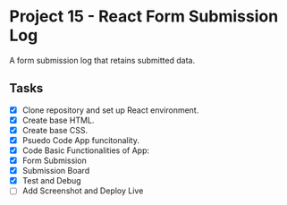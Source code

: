 # Project 15 - React Form Submission Log
A form submission log that retains submitted data.

## Tasks

- [x]  Clone repository and set up React environment.
- [x]  Create base HTML.
- [x]  Create base CSS.
- [x]  Psuedo Code App funcitonality.
- [x]  Code Basic Functionalities of App:
  - [x]  Form Submission
  - [x]  Submission Board 
- [x]  Test and Debug
- [ ]  Add Screenshot and Deploy Live